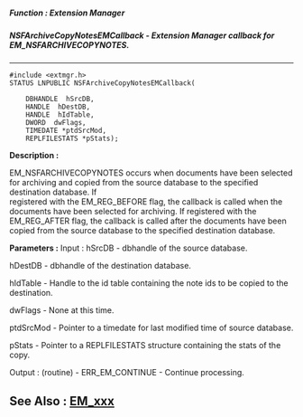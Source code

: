 ##### Function : Extension Manager
##### NSFArchiveCopyNotesEMCallback - Extension Manager callback for EM_NSFARCHIVECOPYNOTES.
---
```
#include <extmgr.h>
STATUS LNPUBLIC NSFArchiveCopyNotesEMCallback(

	DBHANDLE  hSrcDB,
	HANDLE  hDestDB,
	HANDLE  hIdTable,
	DWORD  dwFlags,
	TIMEDATE *ptdSrcMod,
	REPLFILESTATS *pStats);
```
**Description :**

EM_NSFARCHIVECOPYNOTES occurs when documents have been selected for archiving 
and copied from the source database to the specified destination database.  If  
registered with the EM_REG_BEFORE flag, the callback is called when the 
documents have been selected for archiving.  If registered with the 
EM_REG_AFTER flag, the callback is called after the documents have been copied 
from the source database to the specified destination database.

**Parameters :**
Input :
hSrcDB  -  dbhandle of the source database.

hDestDB  -  dbhandle of the destination database.

hIdTable  -  Handle to the id table containing the note ids to be copied to the destination.

dwFlags  -  None at this time.

ptdSrcMod  -  Pointer to a timedate for last modified time of source database.

pStats  -  Pointer to a REPLFILESTATS structure containing the stats of the copy.

Output :
(routine)  -  ERR_EM_CONTINUE -  Continue processing.  



**See Also :**
[EM_xxx](/domino-c-api-docs/reference/Symb/EM_xxx)
---

